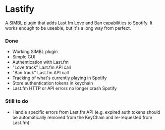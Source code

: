 # Lastify

A SIMBL plugin that adds Last.fm Love and Ban capabilities to Spotify.
It works enough to be useable, but it's a long way from perfect.

### Done

* Working SIMBL plugin
* Simple GUI
* Authentication with Last.fm
* "Love track" Last.fm API call
* "Ban track" Last.fm API call
* Tracking of what's currently playing in Spotify
* Store authentication tokens in keychain
* Last.fm HTTP or API errors no longer crash Spotify

### Still to do

* Handle specific errors from Last.fm API (e.g. expired auth tokens should be automatically removed from the KeyChain and re-requested from Last.fm)
